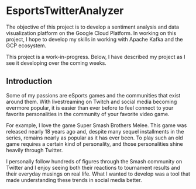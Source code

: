 # EsportsTwitterAnalyzer
The objective of this project is to develop a sentiment analysis and data visualization platform on the Google Cloud Platform. In working on this project, I hope to develop my skills in working with Apache Kafka and the GCP ecosystem.

This project is a work-in-progress. Below, I have described my project as I see it developing over the coming weeks.

## Introduction
Some of my passions are eSports games and the communities that exist around them. With livestreaming on Twitch and social media becoming evermore popular, it is easier than ever before to feel connect to your favorite personalities in the community of your favorite video game.

For example, I love the game Super Smash Brothers Melee. This game was released nearly 18 years ago and, despite many sequel installments in the series, remains nearly as popular as it has ever been. To play such an old game requires a certain kind of personality, and those personalities shine heavily through Twitter.

I personally follow hundreds of figures through the Smash community on Twitter and I enjoy seeing both their reactions to tournament results and their everyday musings on real life. What I wanted to develop was a tool that made understanding these trends in social media better.
